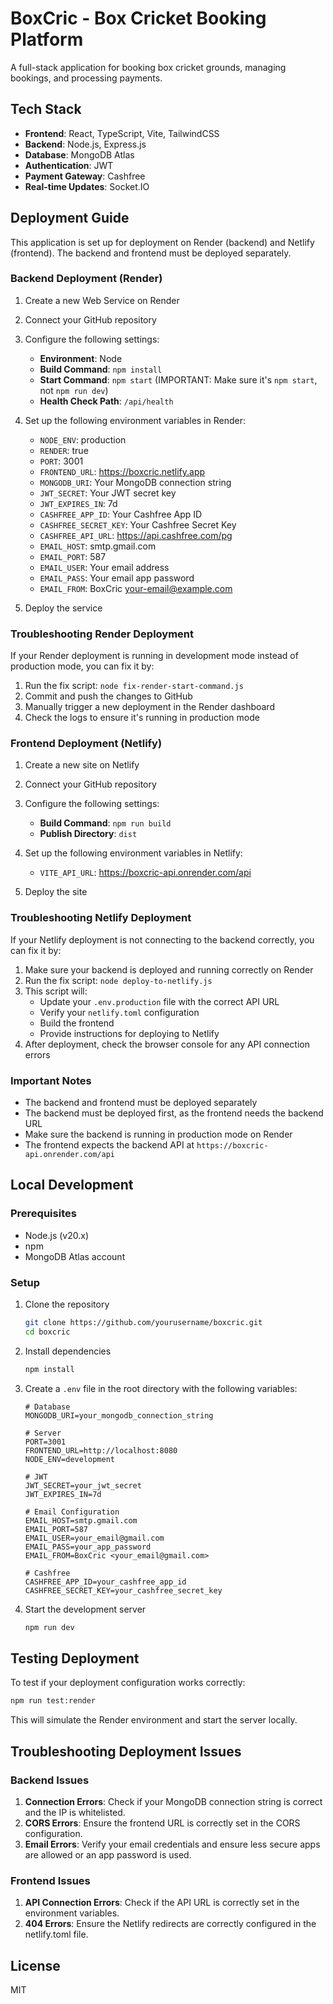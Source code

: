 # BoxCric - Box Cricket Booking Platform

A full-stack application for booking box cricket grounds, managing bookings, and processing payments.

## Tech Stack

- **Frontend**: React, TypeScript, Vite, TailwindCSS
- **Backend**: Node.js, Express.js
- **Database**: MongoDB Atlas
- **Authentication**: JWT
- **Payment Gateway**: Cashfree
- **Real-time Updates**: Socket.IO

## Deployment Guide

This application is set up for deployment on Render (backend) and Netlify (frontend). The backend and frontend must be deployed separately.

### Backend Deployment (Render)

1. Create a new Web Service on Render
2. Connect your GitHub repository
3. Configure the following settings:
   - **Environment**: Node
   - **Build Command**: `npm install`
   - **Start Command**: `npm start` (IMPORTANT: Make sure it's `npm start`, not `npm run dev`)
   - **Health Check Path**: `/api/health`

4. Set up the following environment variables in Render:
   - `NODE_ENV`: production
   - `RENDER`: true
   - `PORT`: 3001
   - `FRONTEND_URL`: https://boxcric.netlify.app
   - `MONGODB_URI`: Your MongoDB connection string
   - `JWT_SECRET`: Your JWT secret key
   - `JWT_EXPIRES_IN`: 7d
   - `CASHFREE_APP_ID`: Your Cashfree App ID
   - `CASHFREE_SECRET_KEY`: Your Cashfree Secret Key
   - `CASHFREE_API_URL`: https://api.cashfree.com/pg
   - `EMAIL_HOST`: smtp.gmail.com
   - `EMAIL_PORT`: 587
   - `EMAIL_USER`: Your email address
   - `EMAIL_PASS`: Your email app password
   - `EMAIL_FROM`: BoxCric <your-email@example.com>

5. Deploy the service

### Troubleshooting Render Deployment

If your Render deployment is running in development mode instead of production mode, you can fix it by:

1. Run the fix script: `node fix-render-start-command.js`
2. Commit and push the changes to GitHub
3. Manually trigger a new deployment in the Render dashboard
4. Check the logs to ensure it's running in production mode

### Frontend Deployment (Netlify)

1. Create a new site on Netlify
2. Connect your GitHub repository
3. Configure the following settings:
   - **Build Command**: `npm run build`
   - **Publish Directory**: `dist`

4. Set up the following environment variables in Netlify:
   - `VITE_API_URL`: https://boxcric-api.onrender.com/api

5. Deploy the site

### Troubleshooting Netlify Deployment

If your Netlify deployment is not connecting to the backend correctly, you can fix it by:

1. Make sure your backend is deployed and running correctly on Render
2. Run the fix script: `node deploy-to-netlify.js`
3. This script will:
   - Update your `.env.production` file with the correct API URL
   - Verify your `netlify.toml` configuration
   - Build the frontend
   - Provide instructions for deploying to Netlify
4. After deployment, check the browser console for any API connection errors

### Important Notes

- The backend and frontend must be deployed separately
- The backend must be deployed first, as the frontend needs the backend URL
- Make sure the backend is running in production mode on Render
- The frontend expects the backend API at `https://boxcric-api.onrender.com/api`

## Local Development

### Prerequisites

- Node.js (v20.x)
- npm
- MongoDB Atlas account

### Setup

1. Clone the repository
   ```bash
   git clone https://github.com/yourusername/boxcric.git
   cd boxcric
   ```

2. Install dependencies
   ```bash
   npm install
   ```

3. Create a `.env` file in the root directory with the following variables:
   ```
   # Database
   MONGODB_URI=your_mongodb_connection_string
   
   # Server
   PORT=3001
   FRONTEND_URL=http://localhost:8080
   NODE_ENV=development
   
   # JWT
   JWT_SECRET=your_jwt_secret
   JWT_EXPIRES_IN=7d
   
   # Email Configuration
   EMAIL_HOST=smtp.gmail.com
   EMAIL_PORT=587
   EMAIL_USER=your_email@gmail.com
   EMAIL_PASS=your_app_password
   EMAIL_FROM=BoxCric <your_email@gmail.com>
   
   # Cashfree
   CASHFREE_APP_ID=your_cashfree_app_id
   CASHFREE_SECRET_KEY=your_cashfree_secret_key
   ```

4. Start the development server
   ```bash
   npm run dev
   ```

## Testing Deployment

To test if your deployment configuration works correctly:

```bash
npm run test:render
```

This will simulate the Render environment and start the server locally.

## Troubleshooting Deployment Issues

### Backend Issues

1. **Connection Errors**: Check if your MongoDB connection string is correct and the IP is whitelisted.
2. **CORS Errors**: Ensure the frontend URL is correctly set in the CORS configuration.
3. **Email Errors**: Verify your email credentials and ensure less secure apps are allowed or an app password is used.

### Frontend Issues

1. **API Connection Errors**: Check if the API URL is correctly set in the environment variables.
2. **404 Errors**: Ensure the Netlify redirects are correctly configured in the netlify.toml file.

## License

MIT